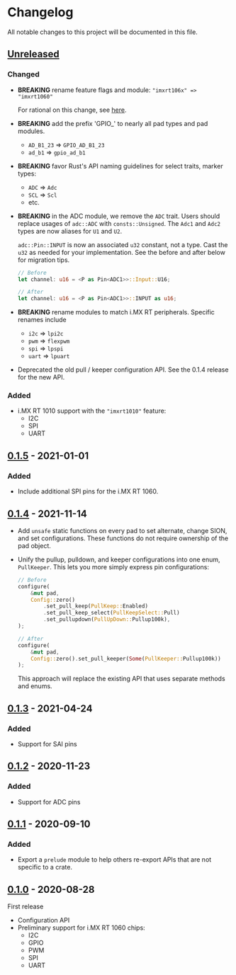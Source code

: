 # Changelog

All notable changes to this project will be documented in this file.

## [Unreleased]

### Changed

- **BREAKING** rename feature flags and module: `"imxrt106x" => "imxrt1060"`

  For rational on this change, see
  [here](https://github.com/imxrt-rs/imxrt-rs/pull/91).

- **BREAKING** add the prefix 'GPIO_' to nearly all pad types and pad modules.

  - `AD_B1_23` => `GPIO_AD_B1_23`
  - `ad_b1` => `gpio_ad_b1`

- **BREAKING** favor Rust's API naming guidelines for select traits, marker types:
  - `ADC` => `Adc`
  - `SCL` => `Scl`
  - etc.

- **BREAKING** in the ADC module, we remove the `ADC` trait. Users should
  replace usages of `adc::ADC` with `consts::Unsigned`. The `Adc1` and `Adc2`
  types are now aliases for `U1` and `U2`.

  `adc::Pin::INPUT` is now an associated `u32` constant, not a type. Cast the
  `u32` as needed for your implementation. See the before and after below for
  migration tips.

  ```rust
  // Before
  let channel: u16 = <P as Pin<ADC1>>::Input::U16;

  // After
  let channel: u16 = <P as Pin<ADC1>>::INPUT as u16;
  ```

- **BREAKING** rename modules to match i.MX RT peripherals. Specific renames include

  - `i2c` => `lpi2c`
  - `pwm` => `flexpwm`
  - `spi` => `lpspi`
  - `uart` => `lpuart`

- Deprecated the old pull / keeper configuration API. See the 0.1.4 release for
  the new API.

### Added

- i.MX RT 1010 support with the `"imxrt1010"` feature:
  - I2C
  - SPI
  - UART

## [0.1.5] - 2021-01-01

### Added

- Include additional SPI pins for the i.MX RT 1060.

## [0.1.4] - 2021-11-14

- Add `unsafe` static functions on every pad to set alternate, change SION, and set configurations.
  These functions do not require ownership of the pad object.

- Unify the pullup, pulldown, and keeper configurations into one enum,
  `PullKeeper`. This lets you more simply express pin configurations:

  ```rust
  // Before
  configure(
      &mut pad,
      Config::zero()
          .set_pull_keep(PullKeep::Enabled)
          .set_pull_keep_select(PullKeepSelect::Pull)
          .set_pullupdown(PullUpDown::Pullup100k),
  );

  // After
  configure(
      &mut pad,
      Config::zero().set_pull_keeper(Some(PullKeeper::Pullup100k))
  );
  ```

  This approach will replace the existing API that uses separate methods and
  enums.

## [0.1.3] - 2021-04-24

### Added

- Support for SAI pins

## [0.1.2] - 2020-11-23

### Added

- Support for ADC pins

## [0.1.1] - 2020-09-10

### Added

- Export a `prelude` module to help others re-export APIs that are not specific
  to a crate.

## [0.1.0] - 2020-08-28

First release

- Configuration API
- Preliminary support for i.MX RT 1060 chips:
  - I2C
  - GPIO
  - PWM
  - SPI
  - UART

[Unreleased]: https://github.com/imxrt-rs/imxrt-iomuxc/compare/v0.1.5...v0.1
[0.1.5]: https://github.com/imxrt-rs/imxrt-iomuxc/compare/v0.1.4...v0.1.5
[0.1.4]: https://github.com/imxrt-rs/imxrt-iomuxc/compare/v0.1.3...v0.1.4
[0.1.3]: https://github.com/imxrt-rs/imxrt-iomuxc/compare/v0.1.2...v0.1.3
[0.1.2]: https://github.com/imxrt-rs/imxrt-iomuxc/compare/v0.1.1...v0.1.2
[0.1.1]: https://github.com/imxrt-rs/imxrt-iomuxc/compare/v0.1.0...v0.1.1
[0.1.0]: https://github.com/imxrt-rs/imxrt-iomuxc/releases/tag/v0.1.0
